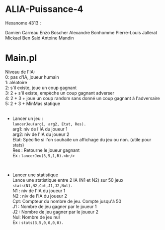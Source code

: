 # ALIA-Puissance-4

Hexanome 4313 :

Damien Carreau
Enzo Boscher
Alexandre Bonhomme
Pierre-Louis Jallerat
Mickael Ben Said
Antoine Mandin

 # Main.pl
 
 Niveau de l'IA:<br/>
 0: pas d'IA, joueur humain<br/>
 1: aléatoire<br/>
 2: s'il existe, joue un coup gagnant<br/>
 3: 2 + s'il existe, empèche un coup gagnant adverser<br/>
 4: 2 + 3 + joue un coup random sans donné un coup gagnant à l'adversaire<br/>
 5: 2 + 3 + MinMas statique<br/>
 <br/>
- Lancer un jeu :<br/>
 ``lancerJeu(arg1, arg2, Etat, Res).``<br/>
arg1: niv de l'IA du joueur 1<br/>
arg2: niv de l'IA du joueur 2<br/>
Etat: Spécifie si l'on souhaite un affichage du jeu ou non. (utile pour stats)<br/>
Res : Retourne le joueur gagnant<br/>
Ex  : ``lancerJeu(3,5,1,R).<br/>``
<br/>

 - Lancer une statistique<br/>
 Lance une statistique entre 2 IA (N1 et N2) sur 50 jeux<br/>
  ``stats(N1,N2,Cpt,J1,J2,Nul).``<br/>
 N1 : niv de l'IA du joueur 1<br/>
 N2 : niv de l'IA du joueur 2<br/>
 Cpt: Compteur du nombre de jeu. Compte jusqu'à 50<br/>
 J1 : Nombre de jeu gagner par le joueur 1<br/>
 J2 : Nombre de jeu gagner par le joueur 2<br/>
 Nul: Nombre de jeu nul<br/>
 Ex : ``stats(3,5,0,0,0,0).``
